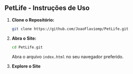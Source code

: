 ## PetLife - Instruções de Uso

1. **Clone o Repositório:**
   ```bash
   git clone https://github.com/JoaoFlaviomp/PetLife.git
   ```

2. **Abra o Site:**
   ```bash
   cd PetLife.git
   ```
   Abra o arquivo `index.html` no seu navegador preferido.

3. **Explore o Site**
   

